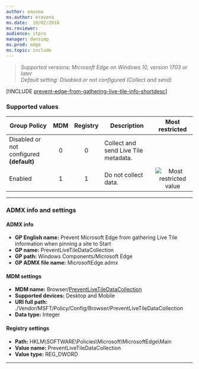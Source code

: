 ```yaml
---
author: eavena
ms.author: eravena
ms.date:  10/02/2018
ms.reviewer: 
audience: itpromanager: dansimp
ms.prod: edge
ms.topic: include
---
```


<!-- ## Prevent Microsoft Edge from gathering Live Tile information when pinning a site to Start -->
>*Supported versions: Microsoft Edge on Windows 10, version 1703 or later*<br>
>*Default setting:  Disabled or not configured (Collect and send)*

[!INCLUDE [prevent-edge-from-gathering-live-tile-info-shortdesc](../shortdesc/prevent-edge-from-gathering-live-tile-info-shortdesc.md)]

### Supported values

|                Group Policy                 | MDM | Registry |             Description              |                 Most restricted                  |
|---------------------------------------------|:---:|:--------:|--------------------------------------|:------------------------------------------------:|
| Disabled or not configured<br>**(default)** |  0  |    0     | Collect and send Live Tile metadata. |                                                  |
|                   Enabled                   |  1  |    1     |         Do not collect data.         | ![Most restricted value](../images/check-gn.png) |

---

### ADMX info and settings
#### ADMX info
- **GP English name:** Prevent Microsoft Edge from gathering Live Tile information when pinning a site to Start
- **GP name:** PreventLiveTileDataCollection
- **GP path:** Windows Components/Microsoft Edge
- **GP ADMX file name:** MicrosoftEdge.admx

#### MDM settings
- **MDM name:** Browser/[PreventLiveTileDataCollection](/windows/client-management/mdm/policy-csp-browser#browser-preventlivetiledatacollection)
- **Supported devices:** Desktop and Mobile
- **URI full path:** ./Vendor/MSFT/Policy/Config/Browser/PreventLiveTileDataCollection 
- **Data type:** Integer

#### Registry settings
- **Path:** HKLM\SOFTWARE\Policies\Microsoft\MicrosoftEdge\Main
- **Value name:** PreventLiveTileDataCollection
- **Value type:** REG_DWORD

<hr>